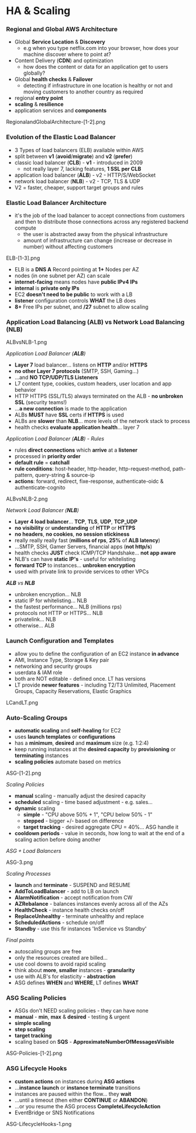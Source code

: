 # HA & Scaling

### Regional and Global AWS Architecture

- Global **Service Location** & **Discovery**
  - e.g when you type netflix.com into your browser, how does your machine discover where to point at?
- Content Delivery (**CDN**) and optimization
  - how does the content or data for an application get to users globally?
- Global **health checks** & **Failover**
  - detecting if infrastructure in one location is healthy or not and moving customers to another country as required
- regional **entry point**
- **scaling** & **resilience**
- application services and **components**

RegionalandGlobalArchitecture-[1-2].png

### Evolution of the Elastic Load Balancer

- 3 Types of load balancers (ELB) available within AWS
- split between **v1** (**avoid**/**migrate**) and **v2** (**prefer**)
- classic load balancer (**CLB**) - **v1** - introduced in 2009
  - not really layer 7, lacking features, **1 SSL per CLB**
- application load balancer (**ALB**) - v2 - HTTP/S/WebSocket
- network load balancer (**NLB**) - v2 - TCP, TLS & UDP
- V2 = faster, cheaper, support target groups and rules

### Elastic Load Balancer Architecture

- it's the job of the load balancer to accept connections from customers and then to distribute those connections across any registered backend compute
  - the user is abstracted away from the physical infrastructure
  - amount of infrastructure can change (increase or decrease in number) without affecting customers

ELB-[1-3].png

- ELB is a **DNS A** Record pointing at **1+** Nodes per AZ
- nodes (in one subnet per AZ) can scale
- **internet-facing** means nodes have **public IPv4 IPs**
- **internal** is **private only IPs**
- EC2 **doesn't need to be public** to work with a LB
- **listener** configuration controls **WHAT** the LB does
- **8+** Free IPs per subnet, and **/27** subnet to allow scaling

### Application Load Balancing (ALB) vs Network Load Balancing (NLB)

ALBvsNLB-1.png

_Application Load Balancer (**ALB**)_

- **Layer 7** load balancer... listens on **HTTP** and/or **HTTPS**
- **no other Layer 7 protocols** (SMTP, SSH, Gaming...)
- ...and **NO TCP/UDP/TLS Listeners**
- L7 content type, cookies, custom headers, user location and app behavior
- HTTP HTTPS (SSL/TLS) always terminated on the ALB - **no unbroken SSL** (security teams!)
- ...**a new connection** is made to the application
- ALBs **MUST** have **SSL** certs if **HTTPS** is used
- ALBs are **slower** than **NLB**... more levels of the network stack to process
- health checks **evaluate application health**... layer 7

_Application Load Balancer (**ALB**) - Rules_

- rules **direct connections** which **arrive** at a **listener**
- processed in **priority order**
- **default rule** = **catchall**
- **rule conditions**: host-header, http-header, http-request-method, path-pattern, query-string & source-ip
- **actions**: forward, redirect, fixe-response, authenticate-oidc & authenticate-cognito

ALBvsNLB-2.png

_Network Load Balancer (**NLB**)_

- **Layer 4 load balancer**... **TCP**, **TLS**, **UDP**, **TCP_UDP**
- **no visibility** or **understanding** of **HTTP** or **HTTPS**
- **no headers**, **no cookies**, **no session stickiness**
- really really really fast (**millions of rps**, **25%** of **ALB latency**)
- ...SMTP, SSH, Gamer Servers, financial apps (**not http/s**)
- health checks **JUST** check ICMP/TCP Handshake... **not app aware**
- NLB's can have **static IP's** - useful for whitelisting
- **forward TCP** to instances... **unbroken encryption**
- used with private link to provide services to other VPCs

_**ALB** vs **NLB**_

- unbroken encryption... NLB
- static IP for whitelisting... NLB
- the fastest performance... NLB (millions rps)
- protocols not HTTP or HTTPS... NLB
- privatelink... NLB
- otherwise... ALB

### Launch Configuration and Templates

- allow you to define the configuration of an EC2 instance **in advance**
- AMI, Instance Type, Storage & Key pair
- networking and security groups
- userdata & IAM role
- both are NOT editable - defined once. LT has versions
- LT provide **newer features** - including T2/T3 Unlimited, Placement Groups, Capacity Reservations, Elastic Graphics

LCandLT.png

### Auto-Scaling Groups

- **automatic scaling** and **self-healing** for EC2
- uses **launch templates** or **configurations**
- has a **minimum**, **desired** and **maximum** size (e.g. 1:2:4)
- keep running instances at the **desired capacity** by **provisioning** or **terminating** instances
- **scaling policies** automate based on metrics

ASG-[1-2].png

_Scaling Policies_

- **manual** scaling - manually adjust the desired capacity
- **scheduled** scaling - time based adjustment - e.g. sales...
- **dynamic** scaling
  - **simple** - "CPU above 50% + 1", "CPU below 50% - 1"
  - **stepped** - bigger +/- based on difference
  - **target tracking** - desired aggregate CPU = 40%... ASG handle it
- **cooldown periods** - value in seconds, how long to wait at the end of a scaling action before doing another

_ASG + Load Balancers_

ASG-3.png

_Scaling Processes_

- **launch** and **terminate** - SUSPEND and RESUME
- **AddToLoadBalancer** - add to LB on launch
- **AlarmNotification** - accept notification from CW
- **AZRebalance** - balances instances evenly across all of the AZs
- **HealthCheck** - instance health checks on/off
- **ReplaceUnhealthy** - terminate unhealthy and replace
- **ScheduledActions** - schedule on/off
- **Standby** - use this fir instances 'InService vs Standby'

_Final points_

- autoscaling groups are free
- only the resources created are billed...
- use cool downs to avoid rapid scaling
- think about **more**, **smaller** instances - **granularity**
- use with ALB's for elasticity - **abstraction**
- ASG defines **WHEN** and **WHERE**, LT defines **WHAT**

### ASG Scaling Policies

- ASGs don't NEED scaling policies - they can have none
- **manual** - **min**, **max** & **desired** - testing & urgent
- **simple scaling**
- **step scaling**
- **target tracking**
- scaling based on **SQS** - **ApproximateNumberOfMessagesVisible**

ASG-Policies-[1-2].png

### ASG Lifecycle Hooks

- **custom actions** on instances during **ASG actions**
- ...**instance launch** or **instance terminate** transitions
- instances are paused within the flow... they **wait**
- ...until a timeout (then either **CONTINUE** or **ABANDON**)
- ...or you resume the ASG process **CompleteLifecycleAction**
- EventBridge or SNS Notifications

ASG-LifecycleHooks-1.png

